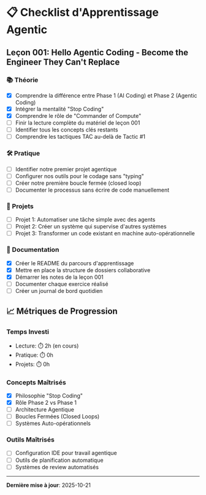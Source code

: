 # 📋 Checklist d'Apprentissage Agentic

## Leçon 001: Hello Agentic Coding - Become the Engineer They Can't Replace

### 📚 Théorie

- [x] Comprendre la différence entre Phase 1 (AI Coding) et Phase 2 (Agentic Coding)
- [x] Intégrer la mentalité "Stop Coding"
- [x] Comprendre le rôle de "Commander of Compute"
- [ ] Finir la lecture complète du matériel de leçon 001
- [ ] Identifier tous les concepts clés restants
- [ ] Comprendre les tactiques TAC au-delà de Tactic #1

### 🛠️ Pratique

- [ ] Identifier notre premier projet agentique
- [ ] Configurer nos outils pour le codage sans "typing"
- [ ] Créer notre première boucle fermée (closed loop)
- [ ] Documenter le processus sans écrire de code manuellement

### 🎯 Projets

- [ ] Projet 1: Automatiser une tâche simple avec des agents
- [ ] Projet 2: Créer un système qui supervise d'autres systèmes
- [ ] Projet 3: Transformer un code existant en machine auto-opérationnelle

### 📖 Documentation

- [x] Créer le README du parcours d'apprentissage
- [x] Mettre en place la structure de dossiers collaborative
- [x] Démarrer les notes de la leçon 001
- [ ] Documenter chaque exercice réalisé
- [ ] Créer un journal de bord quotidien

## 📈 Métriques de Progression

### Temps Investi

- Lecture: ⏱️ 2h (en cours)
- Pratique: ⏱️ 0h
- Projets: ⏱️ 0h

### Concepts Maîtrisés

- [x] Philosophie "Stop Coding"
- [x] Rôle Phase 2 vs Phase 1
- [ ] Architecture Agentique
- [ ] Boucles Fermées (Closed Loops)
- [ ] Systèmes Auto-opérationnels

### Outils Maîtrisés

- [ ] Configuration IDE pour travail agentique
- [ ] Outils de planification automatique
- [ ] Systèmes de review automatisés

---

**Dernière mise à jour**: 2025-10-21
